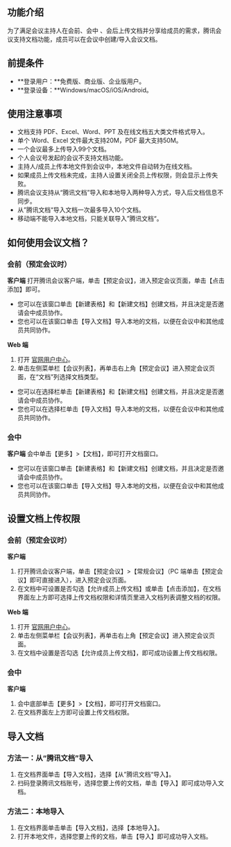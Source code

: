 ## 功能介绍
为了满足会议主持人在会前、会中 、会后上传文档并分享给成员的需求，腾讯会议支持文档功能，成员可以在会议中创建/导入会议文档。

## 前提条件
- **登录用户：**免费版、商业版、企业版用户。
- **登录设备：**Windows/macOS/iOS/Android。

## 使用注意事项
- 文档支持 PDF、Excel、Word、PPT 及在线文档五大类文件格式导入。
- 单个 Word、Excel 文件最大支持20M，PDF 最大支持50M。
- 一个会议最多上传导入99个文档。
- 个人会议号发起的会议不支持文档功能。
- 主持人/成员上传本地文件到会议中，本地文件自动转为在线文档。
- 如果成员上传文档未完成，主持人设置关闭全员上传权限，则会显示上传失败。
- 腾讯会议支持从“腾讯文档”导入和本地导入两种导入方式，导入后文档信息不同步。
- 从”腾讯文档“导入文档一次最多导入10个文档。
- 移动端不能导入本地文档，只能关联导入”腾讯文档“。

## 如何使用会议文档？
### 会前（预定会议时）
**客户端**
打开腾讯会议客户端，单击【预定会议】，进入预定会议页面，单击【点击添加】即可。
- 您可以在该窗口单击【新建表格】和【新建文档】创建文档，并且决定是否邀请会中成员协作。
- 您也可以在该窗口单击【导入文档】导入本地的文档，以便在会议中和其他成员共同协作。

**Web 端**
1. 打开 [官网用户中心](https://meeting.tencent.com/user-center/personal-information)。
2. 单击左侧菜单栏【会议列表】，再单击右上角【预定会议】进入预定会议页面，在“文档”列选择文档类型。
 - 您可以在选择栏单击【新建表格】和【新建文档】创建文档，并且决定是否邀请会中成员协作。
 - 您也可以在选择栏单击【导入文档】导入本地的文档，以便在会议中和其他成员共同协作。


### 会中
**客户端**
会中单击【更多】>【文档】，即可打开文档窗口。
- 您可以在该窗口单击【新建表格】和【新建文档】创建文档，并且决定是否邀请会中成员协作。
- 您也可以在该窗口单击【导入文档】导入本地的文档，以便在会议中和其他成员共同协作。


## 设置文档上传权限
### 会前（预定会议时）
**客户端**
1. 打开腾讯会议客户端，单击【预定会议】>【常规会议】（PC 端单击【预定会议】即可直接进入），进入预定会议页面。
2. 在文档中可设置是否勾选【允许成员上传文档】或单击【点击添加】，在文档界面左上方即可选择上传文档权限和详情页里进入文档列表调整文档的权限。

**Web 端**
1. 打开 [官网用户中心](https://meeting.tencent.com/user-center/personal-information)。
2. 单击左侧菜单栏【会议列表】，再单击右上角【预定会议】进入预定会议页面。
3. 在文档中设置是否勾选【允许成员上传文档】，即可成功设置上传文档权限。

### 会中
**客户端**
1. 会中底部单击【更多】>【文档】，即可打开文档窗口。
2. 在文档界面左上方即可设置上传文档权限。


## 导入文档
### 方法一：从“腾讯文档”导入
1. 在文档界面单击【导入文档】，选择【从”腾讯文档“导入】。
2. 扫码登录腾讯文档账号，选择您要上传的文档，单击【导入】即可成功导入文档。

### 方法二：本地导入
1. 在文档界面单击单击【导入文档】，选择【本地导入】。
2. 打开本地文件，选择您要上传的文档，单击【导入】即可成功导入文档。
